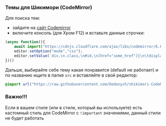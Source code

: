 ### Темы для Шикимори (CodeMirror)

Для поиска тем:
- зайдите на [сайт Codemirror](https://codemirror.net/5/demo/theme.html)
- включите консоль (для Хром F12) и вставьте данные строчки:
```js
(async function(){
    await import("https://cdnjs.cloudflare.com/ajax/libs/codemirror/6.65.7/mode/css/css.min.js");
    editor.setOption("mode","css");
    editor.setValue(`div,\n.class,\n#id,\n[href="some_href"]{\n\tdisplay: flex;\n\tcolor: red;\n\tbackground: #1bb1b1;\n\tgap:var(--gap);\n}\n`)
})()
```
Дальше, выбирайте себе тему какая понравится (default не работает) и по названию ищите в папке `src` и вставляйте в свой редактор:

```css
@import url("https://raw.githubusercontent.com/Dedonych/shikimori-CodeMirror/master/src/название-темы.css");
```
### Важно!!!
Если в вашем стиле (или в стиле, который вы используете) есть кастомный стиль для CodeMirror с `!important` значениями, данный стили не будет работать